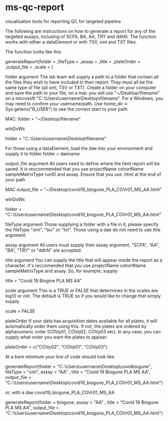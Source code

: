 # ms-qc-report
visualisation tools for reporting QC for targeted pipeline


The following are instructions on how to generate a report for any of the targeted assays, inclusing of SCFA, BA, AA, TRY and ddhN. The function works with either a dataElement or with TSV, xml and TXT files. 

The function looks like this

generateReport(folder = ,fileType = ,assay = ,title = ,plateOrder = ,output_file = ,scale = )


folder argument
The lab team will supply a path to a folder that contain all the files they wish to have included in their report. They must all be the same type of file (all xml, TSV or TXT). Create a folder on your computer and save the path to your file, on a mac you will use "~/Desktop/filename" on a microsoft "C::\\Users\\username\\Desktop\\filename". For a Windows, you may need to confirm your username/path. Use home_dir <- Sys.getenv("R_USER") to see the correct start to your path.

MAC:
folder = "~/Desktop/filename"

wInDoWs

folder = "C::\\Users\\username\\Desktop\\filename"

For those using a dataElement, load the dae into your environment and supply it to folder
folder = daename

output_file argument
All users need to define where the html report will be saved. It is reccommended that you use projectName cohortName sampleMatrixType runID and assay. Ensure that you use .html at the end of your path

MAC
output_file = "~/Desktop/covid19_biogune_PLA_COVr01_MS_AA.html"

wInDoWs

folder = "C::\\Users\\username\\Desktop\\covid19_biogune_PLA_COVr01_MS_AA.html"

fileType argument
Those supplying a folder with a file in it, please specify the fileType "xml", "tsv" or "txt". Those using a dae do not need to use this argument. 

assay argument
All users must supply then assay argument, "SCFA", "AA", "BA", "TRY" or "ddhN" are accepted. 

title argument
You can supply the title that will appear inside the report as a character. It's reccomended that you use projectName cohortName sampleMatrixType and assay. So, for example, supply:

title = "Covid 19 Biogine PLA MS AA"

scale argument
This is a TRUE or FALSE that determines in the scales are log10 or not. The default is TRUE so if you would like to change that simply supply

scale = FALSE

plateOrder
If your data has acquisition dates available for all plates, it will automatically order them using this. If not, the plates are ordered by alphanumeric order (COVp01, COVp02, COVp03 etc). In any case, you can supply what order you want the plates to appear:

plateOrder = c("COVp02", "COVp01", "COVp03")


At a bare minimum your line of code should look like:

generateReport(folder = "C::\\Users\\username\\Desktop\\covidbiogune",
              fileType = "xml", 
              assay = "AA" ,
              title = "Covid 19 Biogune PLA MS AA",
              output_file = "C::\\Users\\username\\Desktop\\covid19_biogune_PLA_COVr01_MS_AA.html")


or, with a dae covid19_biogune_PLA_COVr01_MS_AA

generateReport(folder = biogune,
              assay = "AA" ,
              title = "Covid 19 Biogune PLA MS AA",
              output_file = "C::\\Users\\username\\Desktop\\covid19_biogune_PLA_COVr01_MS_AA.html")
